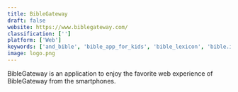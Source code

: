 ```yaml
---
title: BibleGateway
draft: false 
website: https://www.biblegateway.com/
classification: ['']
platform: ['Web']
keywords: ['and_bible', 'bible_app_for_kids', 'bible_lexicon', 'bible.is', 'daily_bible_inspirations', 'daily_bible_verse', 'daily_bible_verse_devotional', 'free_bible_guide', 'jw_library', 'jesus_calling', 'sermonindex', 'tecarta_bible', 'xiphos', 'youversion', 'youversion_bible_app', 'ipromises']
image: logo.png
---
```

BibleGateway is an application to enjoy the favorite web experience of BibleGateway from the smartphones.
